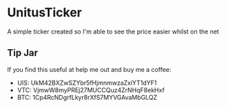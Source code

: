 # UnitusTicker
A simple ticker created so I'm able to see the price easier whilst on the net

## Tip Jar
If you find this useful at help me out and buy me a coffee:

- UIS: UkM42BXZwSZYbr5fHjmnmwzaZxiYT1dYF1
- VTC: VjmwW8myPREj27MUCCQuz4ZrNHqF8ekHxf
- BTC: 1Cp4RcNDgrfLkyr8rXfS7MYVGAvaMbGLQZ